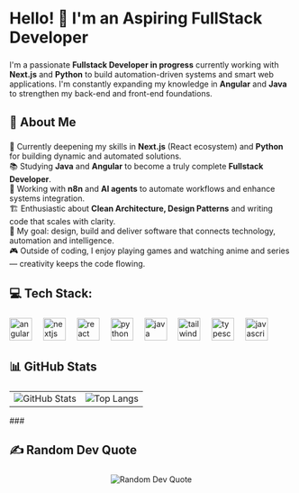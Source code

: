 <h1 align="left">Hello! 👋 I'm an Aspiring FullStack Developer</h1>

###

<p align="left">I'm a passionate <strong>Fullstack Developer in progress</strong> currently working with <strong>Next.js</strong> and <strong>Python</strong> to build automation-driven systems and smart web applications. I'm constantly expanding my knowledge in <strong>Angular</strong> and <strong>Java</strong> to strengthen my back-end and front-end foundations.</p>

###

<h2 align="left">🧭 About Me</h2>

###

<p align="left">🌱 Currently deepening my skills in <strong>Next.js</strong> (React ecosystem) and <strong>Python</strong> for building dynamic and automated solutions.<br>📚 Studying <strong>Java</strong> and <strong>Angular</strong> to become a truly complete <strong>Fullstack Developer</strong>.<br>🤖 Working with <strong>n8n</strong> and <strong>AI agents</strong> to automate workflows and enhance systems integration.<br>🏗️ Enthusiastic about <strong>Clean Architecture, Design Patterns</strong> and writing code that scales with clarity.<br>🎯 My goal: design, build and deliver software that connects technology, automation and intelligence.<br>🎮 Outside of coding, I enjoy playing games and watching anime and series — creativity keeps the code flowing.</p>

###

<h2 align="left">💻 Tech Stack:</h2>

###

<div align="left">
  <img src="https://cdn.simpleicons.org/angular/DD0031" height="40" alt="angularjs logo"  />
  <img width="12" />
  <img src="https://cdn.jsdelivr.net/gh/devicons/devicon/icons/nextjs/nextjs-original.svg" height="40" alt="nextjs logo"  />
  <img width="12" />
  <img src="https://cdn.simpleicons.org/react/61DAFB" height="40" alt="react logo"  />
  <img width="12" />
  <img src="https://cdn.jsdelivr.net/gh/devicons/devicon/icons/python/python-original.svg" height="40" alt="python logo"  />
  <img width="12" />
  <img src="https://cdn.jsdelivr.net/gh/devicons/devicon/icons/java/java-original.svg" height="40" alt="java logo"  />
  <img width="12" />
  <img src="https://cdn.simpleicons.org/tailwindcss/06B6D4" height="40" alt="tailwindcss logo"  />
  <img width="12" />
  <img src="https://cdn.simpleicons.org/typescript/3178C6" height="40" alt="typescript logo"  />
  <img width="12" />
  <img src="https://cdn.simpleicons.org/javascript/F7DF1E" height="40" alt="javascript logo"  />
</div>

###

<h2 align="left">📊 GitHub Stats</h2>

###

<div align="center">

<table>
  <tr>
    <td>
      <img src="https://github-readme-stats.vercel.app/api?username=WalyssonCavalcante&theme=radical&hide_border=false&include_all_commits=false&count_private=true" alt="GitHub Stats"/>
    </td>
    <td>
      <img src="https://github-readme-stats.vercel.app/api/top-langs/?username=WalyssonCavalcante&theme=radical&hide_border=false&include_all_commits=false&count_private=true&layout=compact" alt="Top Langs"/>
    </td>
  </tr>
</table>

</div>
###

<h2 align="left">✍️ Random Dev Quote</h2>

###

<div align="center">

<img src="https://quotes-github-readme.vercel.app/api?type=horizontal&theme=radical" alt="Random Dev Quote"/>

</div>
